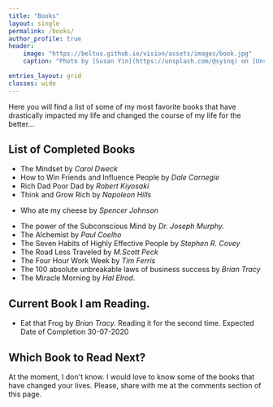 ```yaml
---
title: "Books"
layout: single
permalink: /books/
author_profile: true
header:
    image: "https://beltus.github.io/vision/assets/images/book.jpg"
    caption: "Photo by [Susan Yin](https://unsplash.com/@syinq) on [Unsplash](https://unsplash.com)"

entries_layout: grid
classes: wide
---
```


Here you will find a list of some of my most favorite books that have drastically impacted my life and changed the course of my life for the better...

## List of Completed Books

- The Mindset by *Carol Dweck*
- How to Win Friends and Influence People by *Dale Carnegie*
- Rich Dad Poor Dad by *Robert Kiyosaki*
- Think and Grow Rich by *Napoleon Hills*
* Who ate my cheese by *Spencer Johnson*
- The power of the Subconscious Mind by *Dr. Joseph Murphy.*
- The Alchemist by *Paul Coelho*
- The Seven Habits of Highly Effective People by *Stephen R. Covey*
- The Road Less Traveled by *M.Scott Peck*
- The Four Hour Work Week by *Tim Ferris*
- The 100 absolute unbreakable laws of business success by *Brian Tracy*
- The Miracle Morning by *Hal Elrod*.


## Current Book I am Reading.
- Eat that Frog by *Brian Tracy.* Reading it for the second time. Expected Date of Completion 30-07-2020

## Which Book to Read Next?
At the moment, I don't know. I would love to know some of the books that have changed your lives. Please, share with me at the comments section of this page.
